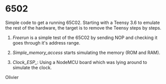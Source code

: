 # 6502
Simple code to get a running 65C02.
Starting with a Teensy 3.6 to emulate the rest of the hardware, the target is to remove the Teensy steps by steps.

1. *Freerun* is a simple test of the 65C02 by sending NOP and checking it goes through it's address range.


2. *Simple_memory_access* starts simulating the memory (ROM and RAM).

3. *Clock_ESP_*: Using a NodeMCU board which was lying around to simulate the clock.

Olivier
